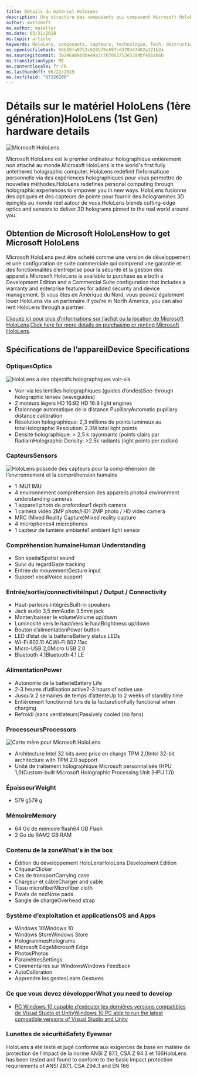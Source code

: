 ```yaml
---
title: Détails du matériel HoloLens
description: Une structure des composants qui composent Microsoft HoloLens, le premier ordinateur holographique entièrement non attaché exécutant Windows.
author: mattzmsft
ms.author: mazeller
ms.date: 03/21/2018
ms.topic: article
keywords: HoloLens, composants, capteurs, technologie, Tech, destruction, destruction,
ms.openlocfilehash: 56b10fa9751c626578c697cd370347482a121b2a
ms.sourcegitcommit: 30246ab9b9be44a3c707061753e53d4bf401eb6b
ms.translationtype: MT
ms.contentlocale: fr-FR
ms.lasthandoff: 06/22/2019
ms.locfileid: "67326200"
---
```

# <a name="hololens-1st-gen-hardware-details"></a><span data-ttu-id="b8e2f-104">Détails sur le matériel HoloLens (1ère génération)</span><span class="sxs-lookup"><span data-stu-id="b8e2f-104">HoloLens (1st Gen) hardware details</span></span>

![Microsoft HoloLens](images/see-through-400px.jpg)

<span data-ttu-id="b8e2f-106">Microsoft HoloLens est le premier ordinateur holographique entièrement non attaché au monde.</span><span class="sxs-lookup"><span data-stu-id="b8e2f-106">Microsoft HoloLens is the world's first fully untethered holographic computer.</span></span> <span data-ttu-id="b8e2f-107">HoloLens redéfinit l’informatique personnelle via des expériences holographiques pour vous permettre de nouvelles méthodes.</span><span class="sxs-lookup"><span data-stu-id="b8e2f-107">HoloLens redefines personal computing through holographic experiences to empower you in new ways.</span></span> <span data-ttu-id="b8e2f-108">HoloLens fusionne des optiques et des capteurs de pointe pour fournir des hologrammes 3D épinglés au monde réel autour de vous.</span><span class="sxs-lookup"><span data-stu-id="b8e2f-108">HoloLens blends cutting-edge optics and sensors to deliver 3D holograms pinned to the real world around you.</span></span>

## <a name="how-to-get-microsoft-hololens"></a><span data-ttu-id="b8e2f-109">Obtention de Microsoft HoloLens</span><span class="sxs-lookup"><span data-stu-id="b8e2f-109">How to get Microsoft HoloLens</span></span>

<span data-ttu-id="b8e2f-110">Microsoft HoloLens peut être acheté comme une version de développement et une configuration de suite commerciale qui comprend une garantie et des fonctionnalités d’entreprise pour la sécurité et la gestion des appareils.</span><span class="sxs-lookup"><span data-stu-id="b8e2f-110">Microsoft HoloLens is available to purchase as a both a Development Edition and a Commercial Suite configuration that includes a warranty and enterprise features for added security and device management.</span></span> <span data-ttu-id="b8e2f-111">Si vous êtes en Amérique du Nord, vous pouvez également louer HoloLens via un partenaire.</span><span class="sxs-lookup"><span data-stu-id="b8e2f-111">If you're in North America, you can also rent HoloLens through a partner.</span></span>

<span data-ttu-id="b8e2f-112">[Cliquez ici pour plus d’informations sur l’achat ou la location de Microsoft HoloLens](https://www.microsoft.com/hololens/buy).</span><span class="sxs-lookup"><span data-stu-id="b8e2f-112">[Click here for more details on purchasing or renting Microsoft HoloLens](https://www.microsoft.com/hololens/buy).</span></span>

## <a name="device-specifications"></a><span data-ttu-id="b8e2f-113">Spécifications de l’appareil</span><span class="sxs-lookup"><span data-stu-id="b8e2f-113">Device Specifications</span></span>

### <a name="optics"></a><span data-ttu-id="b8e2f-114">Optiques</span><span class="sxs-lookup"><span data-stu-id="b8e2f-114">Optics</span></span>

![HoloLens a des objectifs holographiques voir-via](images/displays-400px.jpg)
* <span data-ttu-id="b8e2f-116">Voir-via les lentilles holographiques (guides d’ondes)</span><span class="sxs-lookup"><span data-stu-id="b8e2f-116">See-through holographic lenses (waveguides)</span></span>
* <span data-ttu-id="b8e2f-117">2 moteurs légers HD 16:9</span><span class="sxs-lookup"><span data-stu-id="b8e2f-117">2 HD 16:9 light engines</span></span>
* <span data-ttu-id="b8e2f-118">Étalonnage automatique de la distance Pupillary</span><span class="sxs-lookup"><span data-stu-id="b8e2f-118">Automatic pupillary distance calibration</span></span>
* <span data-ttu-id="b8e2f-119">Résolution holographique: 2,3 millions de points lumineux au total</span><span class="sxs-lookup"><span data-stu-id="b8e2f-119">Holographic Resolution: 2.3M total light points</span></span>
* <span data-ttu-id="b8e2f-120">Densité holographique: > 2,5 k rayonnants (points clairs par Radian)</span><span class="sxs-lookup"><span data-stu-id="b8e2f-120">Holographic Density: >2.5k radiants (light points per radian)</span></span>

### <a name="sensors"></a><span data-ttu-id="b8e2f-121">Capteurs</span><span class="sxs-lookup"><span data-stu-id="b8e2f-121">Sensors</span></span>

![HoloLens possède des capteurs pour la compréhension de l’environnement et la compréhension humaine](images/sensor-bar-400px.jpg)
* <span data-ttu-id="b8e2f-123">1 IMU</span><span class="sxs-lookup"><span data-stu-id="b8e2f-123">1 IMU</span></span>
* <span data-ttu-id="b8e2f-124">4 environnement compréhension des appareils photo</span><span class="sxs-lookup"><span data-stu-id="b8e2f-124">4 environment understanding cameras</span></span>
* <span data-ttu-id="b8e2f-125">1 appareil photo de profondeur</span><span class="sxs-lookup"><span data-stu-id="b8e2f-125">1 depth camera</span></span>
* <span data-ttu-id="b8e2f-126">1 caméra vidéo 2MP photo/HD</span><span class="sxs-lookup"><span data-stu-id="b8e2f-126">1 2MP photo / HD video camera</span></span>
* <span data-ttu-id="b8e2f-127">MRC (Mixed Reality Capture)</span><span class="sxs-lookup"><span data-stu-id="b8e2f-127">Mixed reality capture</span></span>
* <span data-ttu-id="b8e2f-128">4 microphones</span><span class="sxs-lookup"><span data-stu-id="b8e2f-128">4 microphones</span></span>
* <span data-ttu-id="b8e2f-129">1 capteur de lumière ambiante</span><span class="sxs-lookup"><span data-stu-id="b8e2f-129">1 ambient light sensor</span></span>

### <a name="human-understanding"></a><span data-ttu-id="b8e2f-130">Compréhension humaine</span><span class="sxs-lookup"><span data-stu-id="b8e2f-130">Human Understanding</span></span>
* <span data-ttu-id="b8e2f-131">Son spatial</span><span class="sxs-lookup"><span data-stu-id="b8e2f-131">Spatial sound</span></span>
* <span data-ttu-id="b8e2f-132">Suivi du regard</span><span class="sxs-lookup"><span data-stu-id="b8e2f-132">Gaze tracking</span></span>
* <span data-ttu-id="b8e2f-133">Entrée de mouvement</span><span class="sxs-lookup"><span data-stu-id="b8e2f-133">Gesture input</span></span>
* <span data-ttu-id="b8e2f-134">Support vocal</span><span class="sxs-lookup"><span data-stu-id="b8e2f-134">Voice support</span></span>

### <a name="input--output--connectivity"></a><span data-ttu-id="b8e2f-135">Entrée/sortie/connectivité</span><span class="sxs-lookup"><span data-stu-id="b8e2f-135">Input / Output / Connectivity</span></span>
* <span data-ttu-id="b8e2f-136">Haut-parleurs intégrés</span><span class="sxs-lookup"><span data-stu-id="b8e2f-136">Built-in speakers</span></span>
* <span data-ttu-id="b8e2f-137">Jack audio 3,5 mm</span><span class="sxs-lookup"><span data-stu-id="b8e2f-137">Audio 3.5mm jack</span></span>
* <span data-ttu-id="b8e2f-138">Monter/baisser le volume</span><span class="sxs-lookup"><span data-stu-id="b8e2f-138">Volume up/down</span></span>
* <span data-ttu-id="b8e2f-139">Luminosité vers le haut/vers le haut</span><span class="sxs-lookup"><span data-stu-id="b8e2f-139">Brightness up/down</span></span>
* <span data-ttu-id="b8e2f-140">Bouton d’alimentation</span><span class="sxs-lookup"><span data-stu-id="b8e2f-140">Power button</span></span>
* <span data-ttu-id="b8e2f-141">LED d’état de la batterie</span><span class="sxs-lookup"><span data-stu-id="b8e2f-141">Battery status LEDs</span></span>
* <span data-ttu-id="b8e2f-142">Wi-Fi 802.11 AC</span><span class="sxs-lookup"><span data-stu-id="b8e2f-142">Wi-Fi 802.11ac</span></span>
* <span data-ttu-id="b8e2f-143">Micro-USB 2,0</span><span class="sxs-lookup"><span data-stu-id="b8e2f-143">Micro USB 2.0</span></span>
* <span data-ttu-id="b8e2f-144">Bluetooth 4,1</span><span class="sxs-lookup"><span data-stu-id="b8e2f-144">Bluetooth 4.1 LE</span></span>

### <a name="power"></a><span data-ttu-id="b8e2f-145">Alimentation</span><span class="sxs-lookup"><span data-stu-id="b8e2f-145">Power</span></span>
* <span data-ttu-id="b8e2f-146">Autonomie de la batterie</span><span class="sxs-lookup"><span data-stu-id="b8e2f-146">Battery Life</span></span>
* <span data-ttu-id="b8e2f-147">2-3 heures d’utilisation active</span><span class="sxs-lookup"><span data-stu-id="b8e2f-147">2-3 hours of active use</span></span>
* <span data-ttu-id="b8e2f-148">Jusqu’à 2 semaines de temps d’attente</span><span class="sxs-lookup"><span data-stu-id="b8e2f-148">Up to 2 weeks of standby time</span></span>
* <span data-ttu-id="b8e2f-149">Entièrement fonctionnel lors de la facturation</span><span class="sxs-lookup"><span data-stu-id="b8e2f-149">Fully functional when charging</span></span>
* <span data-ttu-id="b8e2f-150">Refroidi (sans ventilateurs)</span><span class="sxs-lookup"><span data-stu-id="b8e2f-150">Passively cooled (no fans)</span></span>

### <a name="processors"></a><span data-ttu-id="b8e2f-151">Processeurs</span><span class="sxs-lookup"><span data-stu-id="b8e2f-151">Processors</span></span>

![Carte mère pour Microsoft HoloLens](images/motherboard-400px.jpg)
* <span data-ttu-id="b8e2f-153">Architecture Intel 32 bits avec prise en charge TPM 2,0</span><span class="sxs-lookup"><span data-stu-id="b8e2f-153">Intel 32-bit architecture with TPM 2.0 support</span></span>
* <span data-ttu-id="b8e2f-154">Unité de traitement holographique Microsoft personnalisée (HPU 1,0)</span><span class="sxs-lookup"><span data-stu-id="b8e2f-154">Custom-built Microsoft Holographic Processing Unit (HPU 1.0)</span></span>

### <a name="weight"></a><span data-ttu-id="b8e2f-155">Épaisseur</span><span class="sxs-lookup"><span data-stu-id="b8e2f-155">Weight</span></span>
* <span data-ttu-id="b8e2f-156">579 g</span><span class="sxs-lookup"><span data-stu-id="b8e2f-156">579 g</span></span>

### <a name="memory"></a><span data-ttu-id="b8e2f-157">Mémoire</span><span class="sxs-lookup"><span data-stu-id="b8e2f-157">Memory</span></span>
* <span data-ttu-id="b8e2f-158">64 Go de mémoire flash</span><span class="sxs-lookup"><span data-stu-id="b8e2f-158">64 GB Flash</span></span>
* <span data-ttu-id="b8e2f-159">2 Go de RAM</span><span class="sxs-lookup"><span data-stu-id="b8e2f-159">2 GB RAM</span></span>

### <a name="whats-in-the-box"></a><span data-ttu-id="b8e2f-160">Contenu de la zone</span><span class="sxs-lookup"><span data-stu-id="b8e2f-160">What's in the box</span></span>
* <span data-ttu-id="b8e2f-161">Édition du développement HoloLens</span><span class="sxs-lookup"><span data-stu-id="b8e2f-161">HoloLens Development Edition</span></span>
* <span data-ttu-id="b8e2f-162">Cliqueur</span><span class="sxs-lookup"><span data-stu-id="b8e2f-162">Clicker</span></span>
* <span data-ttu-id="b8e2f-163">Cas de transport</span><span class="sxs-lookup"><span data-stu-id="b8e2f-163">Carrying case</span></span>
* <span data-ttu-id="b8e2f-164">Chargeur et câble</span><span class="sxs-lookup"><span data-stu-id="b8e2f-164">Charger and cable</span></span>
* <span data-ttu-id="b8e2f-165">Tissu microfiber</span><span class="sxs-lookup"><span data-stu-id="b8e2f-165">Microfiber cloth</span></span>
* <span data-ttu-id="b8e2f-166">Pavés de nez</span><span class="sxs-lookup"><span data-stu-id="b8e2f-166">Nose pads</span></span>
* <span data-ttu-id="b8e2f-167">Sangle de charge</span><span class="sxs-lookup"><span data-stu-id="b8e2f-167">Overhead strap</span></span>

### <a name="os-and-apps"></a><span data-ttu-id="b8e2f-168">Système d’exploitation et applications</span><span class="sxs-lookup"><span data-stu-id="b8e2f-168">OS and Apps</span></span>
* <span data-ttu-id="b8e2f-169">Windows 10</span><span class="sxs-lookup"><span data-stu-id="b8e2f-169">Windows 10</span></span>
* <span data-ttu-id="b8e2f-170">Windows Store</span><span class="sxs-lookup"><span data-stu-id="b8e2f-170">Windows Store</span></span>
* <span data-ttu-id="b8e2f-171">Hologrammes</span><span class="sxs-lookup"><span data-stu-id="b8e2f-171">Holograms</span></span>
* <span data-ttu-id="b8e2f-172">Microsoft Edge</span><span class="sxs-lookup"><span data-stu-id="b8e2f-172">Microsoft Edge</span></span>
* <span data-ttu-id="b8e2f-173">Photos</span><span class="sxs-lookup"><span data-stu-id="b8e2f-173">Photos</span></span>
* <span data-ttu-id="b8e2f-174">Paramètres</span><span class="sxs-lookup"><span data-stu-id="b8e2f-174">Settings</span></span>
* <span data-ttu-id="b8e2f-175">Commentaires sur Windows</span><span class="sxs-lookup"><span data-stu-id="b8e2f-175">Windows Feedback</span></span>
* <span data-ttu-id="b8e2f-176">Auto</span><span class="sxs-lookup"><span data-stu-id="b8e2f-176">Calibration</span></span>
* <span data-ttu-id="b8e2f-177">Apprendre les gestes</span><span class="sxs-lookup"><span data-stu-id="b8e2f-177">Learn Gestures</span></span>

### <a name="what-you-need-to-develop"></a><span data-ttu-id="b8e2f-178">Ce que vous devez développer</span><span class="sxs-lookup"><span data-stu-id="b8e2f-178">What you need to develop</span></span>
* [<span data-ttu-id="b8e2f-179">PC Windows 10 capable d’exécuter les dernières versions compatibles de Visual Studio et Unity</span><span class="sxs-lookup"><span data-stu-id="b8e2f-179">Windows 10 PC able to run the latest compatible versions of Visual Studio and Unity</span></span>](install-the-tools.md)

### <a name="safety-eyewear"></a><span data-ttu-id="b8e2f-180">Lunettes de sécurité</span><span class="sxs-lookup"><span data-stu-id="b8e2f-180">Safety Eyewear</span></span>

<span data-ttu-id="b8e2f-181">HoloLens a été testé et jugé conforme aux exigences de base en matière de protection de l’impact de la norme ANSI Z 87.1, CSA Z 94.3 et 166</span><span class="sxs-lookup"><span data-stu-id="b8e2f-181">HoloLens has been tested and found to conform to the basic impact protection requirements of ANSI Z87.1, CSA Z94.3 and EN 166</span></span>
